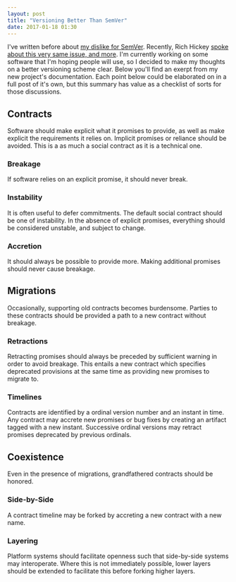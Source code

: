```yaml
---
layout: post
title: "Versioning Better Than SemVer"
date: 2017-01-18 01:30
---
```


I've written before about [my dislike for SemVer][1]. Recently, Rich Hickey
[spoke about this very same issue, and more][2]. I'm currently working on some
software that I'm hoping people will use, so I decided to make my thoughts on
a better versioning scheme clear. Below you'll find an exerpt from my new
project's documentation. Each point below could be elaborated on in a full post
of it's own, but this summary has value as a checklist of sorts for those
discussions.


## Contracts

Software should make explicit what it promises to provide, as well as make
explicit the requirements it relies on. Implicit promises or reliance should
be avoided. This is a as much a social contract as it is a technical one.

### Breakage

If software relies on an explicit promise, it should never break.

### Instability

It is often useful to defer commitments. The default social contract should be
one of instability. In the absence of explicit promises, everything should be
considered unstable, and subject to change.

### Accretion

It should always be possible to provide more. Making additional promises should
never cause breakage.


## Migrations

Occasionally, supporting old contracts becomes burdensome. Parties to these
contracts should be provided a path to a new contract without breakage.

### Retractions

Retracting promises should always be preceded by sufficient warning in order
to avoid breakage. This entails a new contract which specifies deprecated
provisions at the same time as providing new promises to migrate to.

### Timelines

Contracts are identified by a ordinal version number and an instant in time.
Any contract may accrete new promises or bug fixes by creating an artifact
tagged with a new instant. Successive ordinal versions may retract promises
deprecated by previous ordinals.


## Coexistence

Even in the presence of migrations, grandfathered contracts should be honored.

### Side-by-Side

A contract timeline may be forked by accreting a new contract with a new name.

### Layering

Platform systems should facilitate openness such that side-by-side systems may
interoperate. Where this is not immediately possible, lower layers should be
extended to facilitate this before forking higher layers.


[1]: http://www.brandonbloom.name/blog/2013/06/19/semver/
[2]: https://www.youtube.com/watch?v=oyLBGkS5ICk

